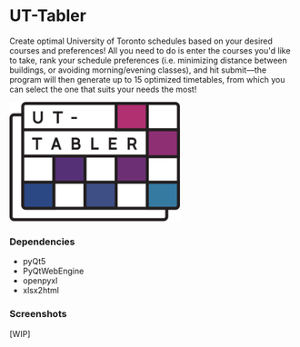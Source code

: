 # UT-Tabler
Create optimal University of Toronto schedules based on your desired courses and preferences!
All you need to do is enter the courses you'd like to take, rank your schedule preferences (i.e. minimizing distance between buildings, or avoiding morning/evening classes), and hit submit—the program will then generate up to 15 optimized timetables, from which you can select the one that suits your needs the most!

<img src="assets/logo.svg" width="300">


### Dependencies
- pyQt5
- PyQtWebEngine
- openpyxl
- xlsx2html

### Screenshots
[WIP]
